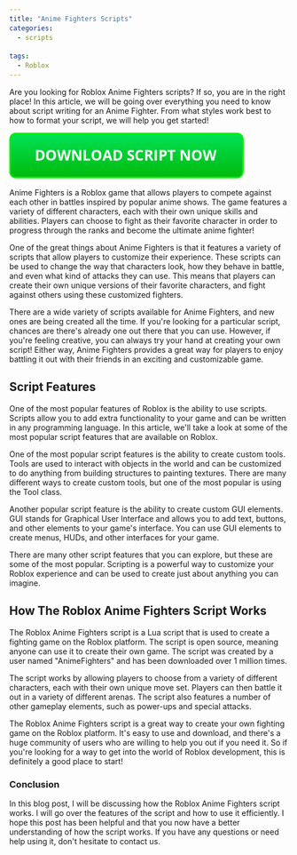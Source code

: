 ```yaml
---
title: "Anime Fighters Scripts"
categories:
  - scripts
  
tags:
  - Roblox
---
```


Are you looking for Roblox Anime Fighters scripts? If so, you are in the right place! In this article, we will be going over everything you need to know about script writing for an Anime Fighter. From what styles work best to how to format your script, we will help you get started!

[![script button](https://github.com/robloxpaste/robloxpaste.github.io/blob/main/script_button.png?raw=true)](https://rbxpaste.com/latest-script)

Anime Fighters is a Roblox game that allows players to compete against each other in battles inspired by popular anime shows. The game features a variety of different characters, each with their own unique skills and abilities. Players can choose to fight as their favorite character in order to progress through the ranks and become the ultimate anime fighter!

One of the great things about Anime Fighters is that it features a variety of scripts that allow players to customize their experience. These scripts can be used to change the way that characters look, how they behave in battle, and even what kind of attacks they can use. This means that players can create their own unique versions of their favorite characters, and fight against others using these customized fighters.

There are a wide variety of scripts available for Anime Fighters, and new ones are being created all the time. If you're looking for a particular script, chances are there's already one out there that you can use. However, if you're feeling creative, you can always try your hand at creating your own script! Either way, Anime Fighters provides a great way for players to enjoy battling it out with their friends in an exciting and customizable game.


## Script Features

One of the most popular features of Roblox is the ability to use scripts. Scripts allow you to add extra functionality to your game and can be written in any programming language. In this article, we'll take a look at some of the most popular script features that are available on Roblox.

One of the most popular script features is the ability to create custom tools. Tools are used to interact with objects in the world and can be customized to do anything from building structures to painting textures. There are many different ways to create custom tools, but one of the most popular is using the Tool class.

Another popular script feature is the ability to create custom GUI elements. GUI stands for Graphical User Interface and allows you to add text, buttons, and other elements to your game's interface. You can use GUI elements to create menus, HUDs, and other interfaces for your game.

There are many other script features that you can explore, but these are some of the most popular. Scripting is a powerful way to customize your Roblox experience and can be used to create just about anything you can imagine.


## How The Roblox Anime Fighters Script Works

The Roblox Anime Fighters script is a Lua script that is used to create a fighting game on the Roblox platform. The script is open source, meaning anyone can use it to create their own game. The script was created by a user named "AnimeFighters" and has been downloaded over 1 million times. 

The script works by allowing players to choose from a variety of different characters, each with their own unique move set. Players can then battle it out in a variety of different arenas. The script also features a number of other gameplay elements, such as power-ups and special attacks. 

The Roblox Anime Fighters script is a great way to create your own fighting game on the Roblox platform. It's easy to use and download, and there's a huge community of users who are willing to help you out if you need it. So if you're looking for a way to get into the world of Roblox development, this is definitely a good place to start!

### Conclusion

In this blog post, I will be discussing how the Roblox Anime Fighters script works. I will go over the features of the script and how to use it efficiently. I hope this post has been helpful and that you now have a better understanding of how the script works. If you have any questions or need help using it, don't hesitate to contact us.
